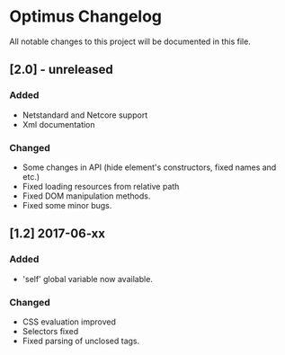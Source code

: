 # Optimus Changelog
All notable changes to this project will be documented in this file.

## [2.0] - unreleased

### Added
- Netstandard and Netcore support
- Xml documentation

### Changed
- Some changes in API (hide element's constructors, fixed names and etc.)
- Fixed loading resources from relative path
- Fixed DOM manipulation methods.
- Fixed some minor bugs.


## [1.2] 2017-06-xx

### Added
- 'self' global variable now available.

### Changed
- CSS evaluation improved
- Selectors fixed
- Fixed parsing of unclosed tags.